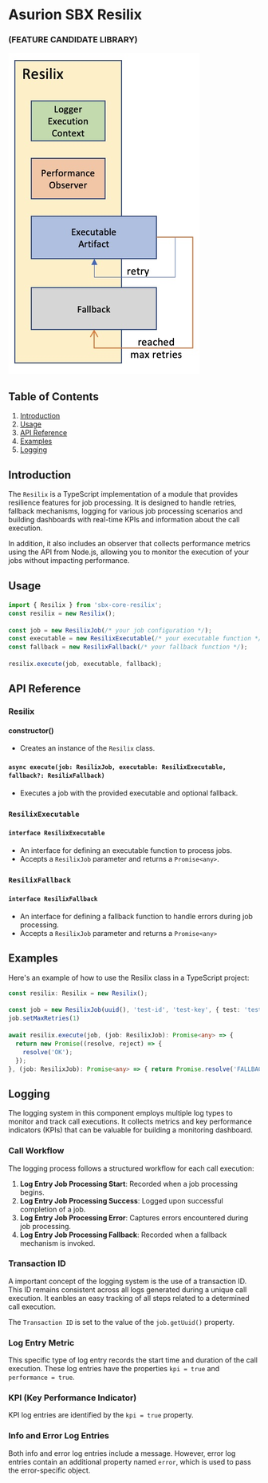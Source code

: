 # Asurion SBX Resilix 
### (FEATURE CANDIDATE LIBRARY)

![diagram](diagram.jpg)

## Table of Contents

1. [Introduction](#introduction)
2. [Usage](#usage)
3. [API Reference](#api-reference)
4. [Examples](#examples)
5. [Logging](#logging)

## Introduction

The `Resilix` is a TypeScript implementation of a module that provides resilience features for job processing. It is designed to handle retries, fallback mechanisms, logging for various job processing scenarios and building dashboards with real-time KPIs and information about the call execution. 

In addition, it also includes an observer that collects performance metrics using the API from Node.js, allowing you to monitor the execution of your jobs without impacting performance.

## Usage

```typescript
import { Resilix } from 'sbx-core-resilix';
const resilix = new Resilix();

const job = new ResilixJob(/* your job configuration */);
const executable = new ResilixExecutable(/* your executable function */);
const fallback = new ResilixFallback(/* your fallback function */);

resilix.execute(job, executable, fallback);
```

## API Reference

### Resilix

#### constructor()

- Creates an instance of the `Resilix` class.

#### `async execute(job: ResilixJob, executable: ResilixExecutable, fallback?: ResilixFallback)`

- Executes a job with the provided executable and optional fallback.

### `ResilixExecutable`

#### `interface ResilixExecutable`

- An interface for defining an executable function to process jobs.
- Accepts a `ResilixJob` parameter and returns a `Promise<any>`.
### `ResilixFallback`
#### `interface ResilixFallback`

- An interface for defining a fallback function to handle errors during job processing.
- Accepts a `ResilixJob` parameter and returns a `Promise<any>`

## Examples

Here's an example of how to use the Resilix class in a TypeScript project:

```typescript
const resilix: Resilix = new Resilix();

const job = new ResilixJob(uuid(), 'test-id', 'test-key', { test: 'test' });
job.setMaxRetries(1)

await resilix.execute(job, (job: ResilixJob): Promise<any> => {
  return new Promise((resolve, reject) => {
    resolve('OK');
  });
}, (job: ResilixJob): Promise<any> => { return Promise.resolve('FALLBACK OK') });
```

## Logging

The logging system in this component employs multiple log types to monitor and track call executions. It collects metrics and key performance indicators (KPIs) that can be valuable for building a monitoring dashboard.

### Call Workflow

The logging process follows a structured workflow for each call execution:

1. **Log Entry Job Processing Start**: Recorded when a job processing begins.
2. **Log Entry Job Processing Success**: Logged upon successful completion of a job.
3. **Log Entry Job Processing Error**: Captures errors encountered during job processing.
4. **Log Entry Job Processing Fallback**: Recorded when a fallback mechanism is invoked.

### Transaction ID

A important concept of the logging system is the use of a transaction ID. This ID remains consistent across all logs generated during a unique call execution. It eanbles an easy tracking of all steps related to a determined call execution.

The `Transaction ID` is set to the value of the `job.getUuid()` property.

### Log Entry Metric

This specific type of log entry records the start time and duration of the call execution. These log entries have the properties `kpi = true` and `performance = true`.

### KPI (Key Performance Indicator)

KPI log entries are identified by the `kpi = true` property.

### Info and Error Log Entries

Both info and error log entries include a message. However, error log entries contain an additional property named `error`, which is used to pass the error-specific object.
